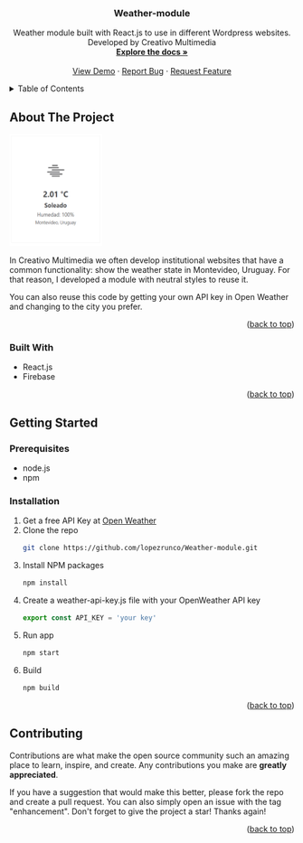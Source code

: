<div id="top"></div>

<!-- PROJECT LOGO -->
<br />
<div align="center">
<h3 align="center">Weather-module</h3>

  <p align="center">
    Weather module built with React.js to use in different Wordpress websites. 
    <br />
    Developed by Creativo Multimedia
    <br />
    <a href="https://github.com/lopezrunco/Weather-module"><strong>Explore the docs »</strong></a>
    <br />
    <br />
    <a href="https://weather-module.web.app/">View Demo</a>
    ·
    <a href="https://github.com/lopezrunco/Weather-module/issues">Report Bug</a>
    ·
    <a href="https://github.com/lopezrunco/Weather-module/issues">Request Feature</a>
  </p>
</div>



<!-- TABLE OF CONTENTS -->
<details>
  <summary>Table of Contents</summary>
  <ol>
    <li>
      <a href="#about-the-project">About The Project</a>
      <ul>
        <li><a href="#built-with">Built With</a></li>
      </ul>
    </li>
    <li>
      <a href="#getting-started">Getting Started</a>
      <ul>
        <li><a href="#prerequisites">Prerequisites</a></li>
        <li><a href="#installation">Installation</a></li>
      </ul>
    </li>
    <li><a href="#contributing">Contributing</a></li>
  </ol>
</details>



<!-- ABOUT THE PROJECT -->
## About The Project

<img src='screenshot.png' width='164x' height='198px' />

In Creativo Multimedia we often develop institutional websites that have a common functionality: show the weather state in Montevideo, Uruguay. For that reason, I developed a module with neutral styles to reuse it.

You can also reuse this code by getting your own API key in Open Weather and changing to the city you prefer.

<p align="right">(<a href="#top">back to top</a>)</p>



### Built With

* React.js
* Firebase

<p align="right">(<a href="#top">back to top</a>)</p>



<!-- GETTING STARTED -->
## Getting Started

### Prerequisites

* node.js
* npm

### Installation

1. Get a free API Key at [Open Weather](https://openweathermap.org/api)
2. Clone the repo
   ```sh
   git clone https://github.com/lopezrunco/Weather-module.git
   ```
3. Install NPM packages
   ```sh
   npm install
   ```
4. Create a weather-api-key.js file with your OpenWeather API key
    ```js
    export const API_KEY = 'your key'
    ```
5. Run app
    ```sh
    npm start
    ```
6. Build
    ```sh
    npm build
    ```

<p align="right">(<a href="#top">back to top</a>)</p>



<!-- CONTRIBUTING -->
## Contributing

Contributions are what make the open source community such an amazing place to learn, inspire, and create. Any contributions you make are **greatly appreciated**.

If you have a suggestion that would make this better, please fork the repo and create a pull request. You can also simply open an issue with the tag "enhancement".
Don't forget to give the project a star! Thanks again!

<p align="right">(<a href="#top">back to top</a>)</p>

